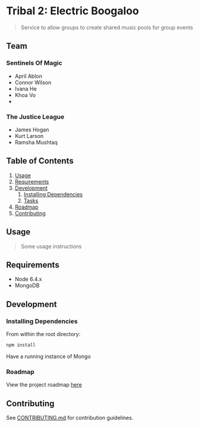 # Tribal 2: Electric Boogaloo

> Service to allow groups to create shared music pools for group events

## Team

### Sentinels Of Magic
  - April Ablon
  - Connor Wilson
  - Ivana He
  - Khoa Vo
  - 
### The Justice League
  - James Hogan
  - Kurt Larson
  - Ramsha Mushtaq

## Table of Contents

1. [Usage](#Usage)
1. [Requirements](#requirements)
1. [Development](#development)
    1. [Installing Dependencies](#installing-dependencies)
    1. [Tasks](#tasks)
1. [Roadmap](#roadmap)
1. [Contributing](#contributing)

## Usage

> Some usage instructions

## Requirements

- Node 6.4.x
- MongoDB

## Development

### Installing Dependencies

From within the root directory:

```sh
npm install
```
Have a running instance of Mongo

### Roadmap

View the project roadmap [here](LINK_TO_DOC)


## Contributing

See [CONTRIBUTING.md](CONTRIBUTING.md) for contribution guidelines.

